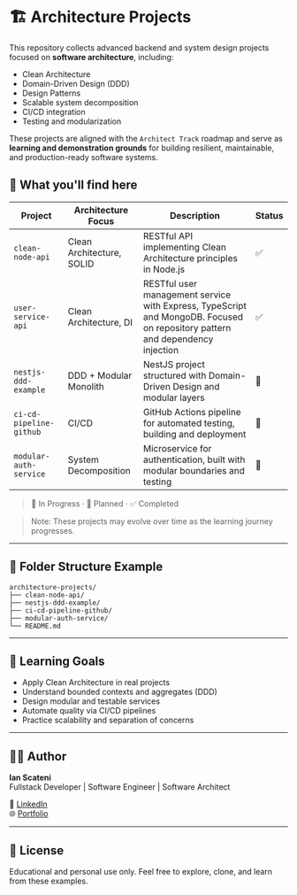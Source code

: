 # 🏗️ Architecture Projects

This repository collects advanced backend and system design projects focused on **software architecture**, including:

- Clean Architecture
- Domain-Driven Design (DDD)
- Design Patterns
- Scalable system decomposition
- CI/CD integration
- Testing and modularization

These projects are aligned with the `Architect Track` roadmap and serve as **learning and demonstration grounds** for building resilient, maintainable, and production-ready software systems.

## 🧱 What you'll find here

| Project                  | Architecture Focus       | Description                                                                | Status  |
|--------------------------|--------------------------|----------------------------------------------------------------------------|---------|
| `clean-node-api`         | Clean Architecture, SOLID | RESTful API implementing Clean Architecture principles in Node.js         |  ✅  |
| `user-service-api`       | Clean Architecture, DI   | RESTful user management service with Express, TypeScript and MongoDB. Focused on repository pattern and dependency injection | ✅ |
| `nestjs-ddd-example`     | DDD + Modular Monolith   | NestJS project structured with Domain-Driven Design and modular layers     |  📝  |
| `ci-cd-pipeline-github`  | CI/CD                    | GitHub Actions pipeline for automated testing, building and deployment     |  📝  |
| `modular-auth-service`   | System Decomposition     | Microservice for authentication, built with modular boundaries and testing |  📝  |

> 🚧 In Progress · 📝  Planned · ✅ Completed

> Note: These projects may evolve over time as the learning journey progresses.

---

## 📁 Folder Structure Example

```
architecture-projects/
├── clean-node-api/
├── nestjs-ddd-example/
├── ci-cd-pipeline-github/
├── modular-auth-service/
└── README.md
```

---

## 🧠 Learning Goals

- Apply Clean Architecture in real projects
- Understand bounded contexts and aggregates (DDD)
- Design modular and testable services
- Automate quality via CI/CD pipelines
- Practice scalability and separation of concerns

---

## 👨‍💻 Author

**Ian Scateni**  
Fullstack Developer | Software Engineer | Software Architect

🔗 [LinkedIn](https://linkedin.com/in/IanScateni)  
🌐 [Portfolio](https://ianscateni.com)

---

## 📜 License

Educational and personal use only. Feel free to explore, clone, and learn from these examples.
